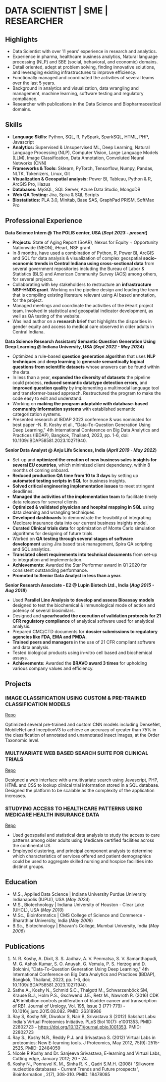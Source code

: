 # DATA SCIENTIST | SME | RESEARCHER


## Highlights

- Data Scientist with over 11 years’ experience in research and analytics.
- Experience in pharma, healthcare business analytics, Natural language processing (NLP) and SBE (social, behavioral, and economic) domains.
- Detail oriented, adept at problem solving, finding innovative solutions, and leveraging existing infrastructures to improve efficiency. 
- Functionally managed and coordinated the activities of several teams over the last 5 years. 
- Background in analytics and visualization, data wrangling and management, machine learning, software testing and regulatory compliance. 
- Researcher with publications in the Data Science and Biopharmaceutical domains.



## Skills

- **Language Skills:** Python, SQL, R, PySpark, SparkSQL, HTML, PHP, Javascript
- **Analytics:** Supervised & Unsupervised ML, Deep Learning, Natural Language Processing (NLP), Computer Vision, Large Language Models (LLM), Image Classification, Data Annotation, Convoluted Neural Networks (CNN)
- **Frameworks & Tools:** Sklearn, PyTorch, Tensorflow, Numpy, Pandas, NLTK, Tokenizers, Linux, Git
- **Visualization & Geospatial analysis:** Power BI, Tableau, Python & R, ArcGIS Pro, Hazus
- **Databases:** MySQL, SQL Server, Azure Data Studio, MongoDB
- **Web QA Testing:** Jira, Spira & SQL Scripts
- **Biostatistics:** PLA 3.0, Minitab, Base SAS, GraphPad PRISM, SoftMax Pro




## Professional Experience

**Data Science Intern @ The POLIS center, USA (_Sept 2023 - present_)**
- **Projects:** State of Aging Report (SoAR), Nexus for Equity + Opportunity Nationwide (NEON), iHeart, NSF grant
- In 8 months, have used a combination of Python, R, Power BI, ArcGIS and SQL for data analysis & visualization of complex geospatial **socio-economic trends in Central Indiana using cross-sectional data** from several government repositories including the    Bureau of Labor & Statistics (BLS) and American Community Survey (ACS) among others, for several projects. 
- Collaborating with key stakeholders to restructure an **infrastructure NSF-HNDS grant**. Working on the pipeline design and leading the team that is compiling existing literature relevant using AI based annotation, for the project.
- Managed meetings and coordinate the activities of the iHeart project team. Involved in statistical and geospatial indicator development, as well as QA testing of the website.
- Was lead author on a **research brief** that highlights the disparities in gender equity and access to medical care observed in older adults in Central Indiana. 


**Data Science Research Assistant/ Semantic Question Generation Using Deep Learning @ Indiana University, USA (_Sept 2022 - May 2024_)**
- Optimized a rule-based **question generation algorithm** that uses **NLP techniques** and **deep learning** to **generate semantically logical questions from scientific datasets** whose answers can be found within the data.
- In less than a year, **expanded the diversity of datasets** the pipeline could process, **reduced semantic datatype detection errors**, and **improved question quality** by implementing a multimodal language tool and transformer-based approach. Restructured the program to make the code easy to edit and understand.
- Working on **making the program adaptable with database-based community information systems** with established semantic categorization systems.
- Presented research at IBDAP 2023 conference & was nominated for best paper –N. R. Koshy et al., "Data-To-Question Generation Using Deep Learning," 4th International Conference on Big Data Analytics and Practices (IBDAP), Bangkok, Thailand, 2023, pp. 1-6, doi: 10.1109/IBDAP58581.2023.10271940.


**Senior Data Analyst @ Anju Life Sciences, India (_April 2019 - May 2022_)**
- Set-up and **optimized the creation of new business sales insights for several EU countries**, which minimized client dependency, within 8 months of coming onboard.
- **Reduced production QA time from 10 to 3 days** by setting up **automated testing scripts in SQL** for business insights. 
- **Solved critical engineering implementation issues** to meet stringent deadlines.
- **Managed the activities of the implementation team** to facilitate timely data releases for several clients.
- **Optimized & validated physician and hospital mapping in SQL** using data cleaning and wrangling techniques. 
- **Developed dashboards** to demonstrate the feasibility of integrating Medicare insurance data into our current business insights model.
- **Curated Clinical trials data** for optimization of Monte Carlo simulation algorithms for designing of future trials.
- Worked on **QA testing through several stages of software development** using Jira based task management, Spira QA scripting and SQL analytics.
- **Translated client requirements into technical documents** from set-up to integration and implementation.
- **Achievements:** Awarded the Star Performer award in Q1 2020 for consistent outstanding performance.                         
- **Promoted to Senior Data Analyst in less than a year.**


**Senior Research Associate - E2 @ Lupin Biotech Ltd., India (_Aug 2015 - Aug 2018_)**
- Used **Parallel Line Analysis to develop and assess Bioassay models** designed to test the biochemical & immunological mode of action and potency of several biosimilars.
- Designed and **spearheaded the execution of validation protocols for 21 CFR regulatory compliance** of analytical software used for analytical analysis. 
- Prepared CMC/CTD documents for **dossier submissions to regulatory agencies like FDA, EMA and PMDA.**
- **Trained peers and managers** in the use of 21 CFR compliant software and data analysis.
- Tested biological products using in-vitro cell based and biochemical assays.
- **Achievements:** Awarded the **BRAVO award 3 times** for upholding various company values and efficiency.



## Projects

### IMAGE CLASSIFICATION USING CUSTOM & PRE-TRAINED CLASSIFICATION MODELS
[Repo](https://github.com/NicoleK286/Insect-Image-Classification-Object-Detection)

Optimized several pre-trained and custom CNN models including DenseNet, MobileNet and InceptionV3 to achieve an accuracy of greater than 75% in the classification of annotated and unannotated insect images, at the Order Taxonomic level.

### MULTIVARIATE WEB BASED SEARCH SUITE FOR CLINICAL TRIALS
[Repo](https://github.com/NicoleK286/Clinical-Trial-Search-Suite)

Designed a web interface with a multivariate search using Javascript, PHP, HTML and CSS to lookup clinical trial information stored in a SQL database. Designed the platform to be scalable as the complexity of the application increases.

### STUDYING ACCESS TO HEALTHCARE PATTERNS USING MEDICARE HEALTH INSURANCE DATA
[Repo](https://github.com/NicoleK286/Medicare_Project)

- Used geospatial and statistical data analysis to study the access to care patterns among older adults using Medicare certified facilities across the continental US. 
- Employed clustering, and principal component analysis to determine which characteristics of services offered and patient demographics could be used to aggregate skilled nursing and hospice facilities into distinct groups.


## Education
- M.S., Applied Data Science	| Indiana University Purdue University Indianapolis (IUPUI), USA (_May 2024_)
- M.S., Biotechnology	| Indiana University of Houston - Clear Lake (UHCL), USA (_May 2010_)
- M.Sc., Bioinformatics	| CMS College of Science and Commerce - Bharathiar University, India (_May 2008_)
- B.Sc., Biotechnology	| Bhavan's College, Mumbai University, India (_May 2006_)


## Publications
1. N. R. Koshy, A. Dixit, S. S. Jadhav, A. V. Penmatsa, S. V. Samanthapudi, M. G. Ashok Kumar, S. O. Anuyah, G. Vemula, P. S. Herzog and D. Bolchini, "Data-To-Question Generation Using Deep Learning," 4th International Conference on Big Data Analytics and Practices (IBDAP), Bangkok, Thailand, 2023, pp. 1-6, doi: 10.1109/IBDAP58581.2023.10271940.
2. Sathe A., Koshy N., Schmid S.C., Thalgott M., Schwarzenböck SM, Krause B.J., Holm P.S., Gschwend J.E., Retz M., Nawroth R. (2016) CDK 4/6 inhibition controls proliferation of bladder cancer and transcription of RB1. Journal of Urology, Vol. 195, Issue 3 (771-779) - 10.1016/j.juro.2015.08.082. PMID: 26318986
3. Ray S, Koshy NR, Diwakar S, Nair B, Srivastava S (2012) Sakshat Labs: India's Virtual Proteomics Initiative. PLoS Biol 10(7): e1001353. PMID: 22802723 - https://doi.org/10.1371/journal.pbio.1001353. PMID: 22802723
4. Ray S., Koshy N.R., Reddy P.J. and Srivastava S. (2012) Virtual Labs in proteomics: New E-learning tools. J Proteomics, May 2012, 75(9): 2515-2525. PMID: 22484059
5. Nicole R Koshy and Dr. Sanjeeva Srivastava, E-learning and Virtual Labs, Cutting edge, January 2012; 20 - 24.
6. Koshy N., Ponnuvel K. M., Sinha R. K., Qadri S.M.H. (2008) "Silkworm nucleotide databases - Current Trends and Future prospects", Bioinformation , 2(7), 308-310. PMID: 18478085


